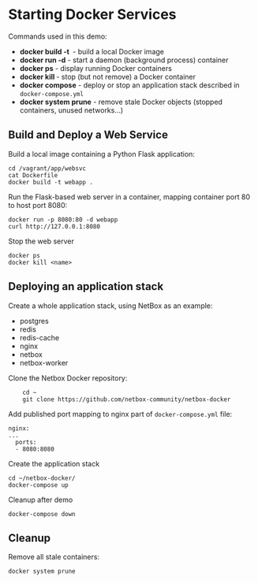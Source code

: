 # Starting Docker Services

Commands used in this demo:

* **docker build -t <image>** - build a local Docker image
* **docker run -d** - start a daemon (background process) container
* **docker ps** - display running Docker containers
* **docker kill <name>** - stop (but not remove) a Docker container
* **docker compose** - deploy or stop an application stack described in `docker-compose.yml`
* **docker system prune** - remove stale Docker objects (stopped containers, unused networks...)

## Build and Deploy a Web Service

Build a local image containing a Python Flask application:

    cd /vagrant/app/websvc
    cat Dockerfile
    docker build -t webapp .
    
Run the Flask-based web server in a container, mapping container port 80 to host port 8080:

    docker run -p 8080:80 -d webapp
    curl http://127.0.0.1:8080

Stop the web server

    docker ps
    docker kill <name>

## Deploying an application stack

Create a whole application stack, using NetBox as an example:

* postgres
* redis
* redis-cache
* nginx
* netbox
* netbox-worker

Clone the Netbox Docker repository:

		cd ~
		git clone https://github.com/netbox-community/netbox-docker
		
Add published port mapping to nginx part of `docker-compose.yml` file:

    nginx:
    ...
      ports:
      - 8080:8080

Create the application stack

    cd ~/netbox-docker/
    docker-compose up

Cleanup after demo

    docker-compose down
    
## Cleanup

Remove all stale containers:

    docker system prune
